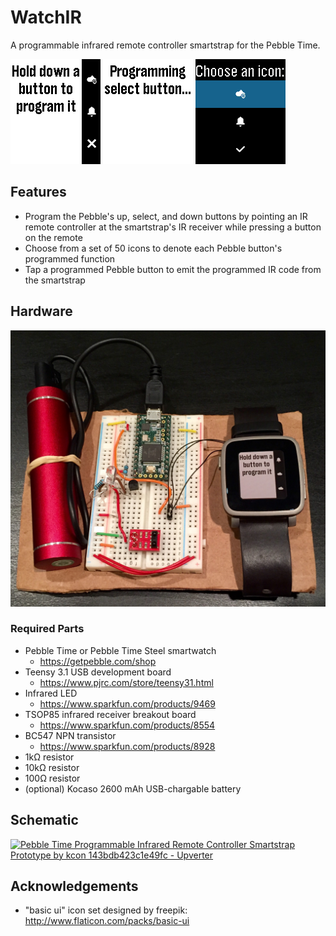 # WatchIR

A programmable infrared remote controller smartstrap for the Pebble Time.

![Main window screenshot](images/main.png)
![Programming screenshot](images/programming.png)
![Programming screenshot](images/icon_selection.png)

## Features
* Program the Pebble's up, select, and down buttons by pointing an IR remote controller at the smartstrap's IR receiver while pressing a button on the remote
* Choose from a set of 50 icons to denote each Pebble button's programmed function
* Tap a programmed Pebble button to emit the programmed IR code from the smartstrap

## Hardware

![Hardware picture](images/hardware.jpg)

### Required Parts
* Pebble Time or Pebble Time Steel smartwatch
  * https://getpebble.com/shop
* Teensy 3.1 USB development board
  * https://www.pjrc.com/store/teensy31.html
* Infrared LED
  * https://www.sparkfun.com/products/9469
* TSOP85 infrared receiver breakout board
  * https://www.sparkfun.com/products/8554
* BC547 NPN transistor
  * https://www.sparkfun.com/products/8928
* 1kΩ resistor
* 10kΩ resistor
* 100Ω resistor
* (optional) Kocaso 2600 mAh USB-chargable battery

## Schematic
[![Pebble Time Programmable Infrared Remote Controller Smartstrap Prototype by kcon 143bdb423c1e49fc - Upverter](https://upverter.com/kcon/143bdb423c1e49fc/Pebble-Time-Programmable-Infrared-Remote-Controller-Smartstrap-Prototype/embed_img/14412633090000/)](https://upverter.com/kcon/143bdb423c1e49fc/Pebble-Time-Programmable-Infrared-Remote-Controller-Smartstrap-Prototype/#/)

## Acknowledgements
* "basic ui" icon set designed by freepik: http://www.flaticon.com/packs/basic-ui
